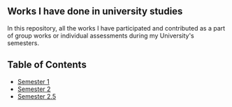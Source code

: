 ## Works I have done in university studies
In this repository, all the works I have participated and contributed as a part of group works or individual assessments during my University's semesters.

## Table of Contents
* [Semester 1](https://github.com/satoaki1/What-I-worked-in-University/tree/main/semester-one)
* [Semester 2](https://github.com/satoaki1/What-I-worked-in-University/tree/main/semester-two)
* [Semester 2.5](https://github.com/satoaki1/What-I-worked-in-University/tree/main/semester-twoandhalf)
